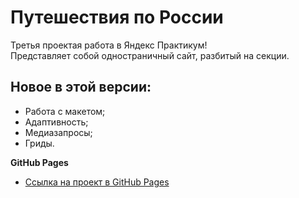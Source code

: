 # Путешествия по России
Третья проектая работа в Яндекс Практикум!  
Представляет собой одностраничный сайт, разбитый на секции.
## Новое в этой версии:
* Работа с макетом;
* Адаптивность;
* Медиазапросы;
* Гриды.

**GitHub Pages**
* [Ссылка на проект в GitHub Pages](https://knprcta.github.io/russian-travel/)
